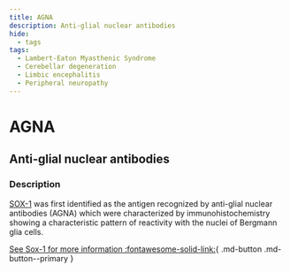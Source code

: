 ```yaml
---
title: AGNA
description: Anti-glial nuclear antibodies
hide:
  - tags
tags:
  - Lambert-Eaton Myasthenic Syndrome
  - Cerebellar degeneration
  - Limbic encephalitis
  - Peripheral neuropathy
---
```


# AGNA

## **Anti-glial nuclear antibodies**

### Description
[SOX-1](/antibodies/sox-1/) was first identified as the antigen recognized by anti-glial nuclear antibodies (AGNA) which were characterized by immunohistochemistry showing a characteristic pattern of reactivity with the nuclei of Bergmann glia cells. 

[See Sox-1 for more information :fontawesome-solid-link:](/antibodies/sox-1/){ .md-button .md-button--primary }


[^1]: Graus F, Vincent A, Pozo-Rosich P, et al. Anti-glial nuclear antibody: marker of lung cancer-related paraneoplastic neurological syndromes. J Neuroimmunol. 2005;165(1-2):166-171.
